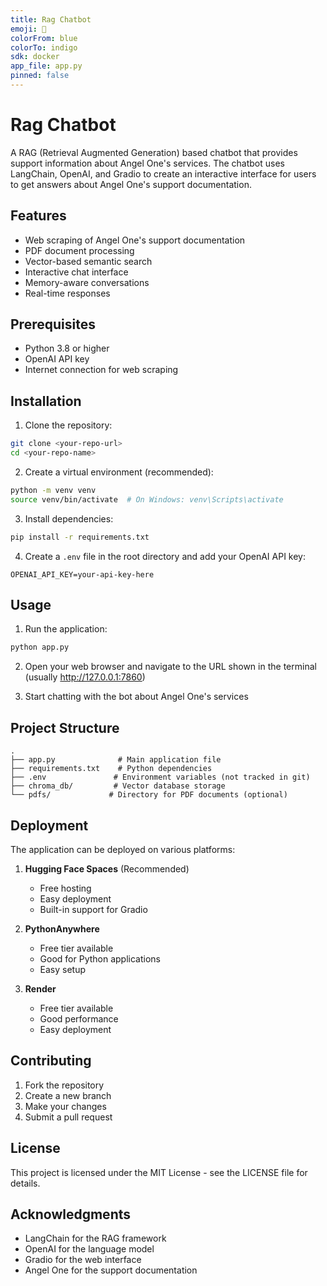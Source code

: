 ```yaml
---
title: Rag Chatbot
emoji: 🤖
colorFrom: blue
colorTo: indigo
sdk: docker
app_file: app.py
pinned: false
---
```


# Rag Chatbot

A RAG (Retrieval Augmented Generation) based chatbot that provides support information about Angel One's services. The chatbot uses LangChain, OpenAI, and Gradio to create an interactive interface for users to get answers about Angel One's support documentation.

## Features

- Web scraping of Angel One's support documentation
- PDF document processing
- Vector-based semantic search
- Interactive chat interface
- Memory-aware conversations
- Real-time responses

## Prerequisites

- Python 3.8 or higher
- OpenAI API key
- Internet connection for web scraping

## Installation

1. Clone the repository:

```bash
git clone <your-repo-url>
cd <your-repo-name>
```

2. Create a virtual environment (recommended):

```bash
python -m venv venv
source venv/bin/activate  # On Windows: venv\Scripts\activate
```

3. Install dependencies:

```bash
pip install -r requirements.txt
```

4. Create a `.env` file in the root directory and add your OpenAI API key:

```
OPENAI_API_KEY=your-api-key-here
```

## Usage

1. Run the application:

```bash
python app.py
```

2. Open your web browser and navigate to the URL shown in the terminal (usually http://127.0.0.1:7860)

3. Start chatting with the bot about Angel One's services

## Project Structure

```
.
├── app.py              # Main application file
├── requirements.txt    # Python dependencies
├── .env               # Environment variables (not tracked in git)
├── chroma_db/         # Vector database storage
└── pdfs/             # Directory for PDF documents (optional)
```

## Deployment

The application can be deployed on various platforms:

1. **Hugging Face Spaces** (Recommended)

   - Free hosting
   - Easy deployment
   - Built-in support for Gradio

2. **PythonAnywhere**

   - Free tier available
   - Good for Python applications
   - Easy setup

3. **Render**
   - Free tier available
   - Good performance
   - Easy deployment

## Contributing

1. Fork the repository
2. Create a new branch
3. Make your changes
4. Submit a pull request

## License

This project is licensed under the MIT License - see the LICENSE file for details.

## Acknowledgments

- LangChain for the RAG framework
- OpenAI for the language model
- Gradio for the web interface
- Angel One for the support documentation
